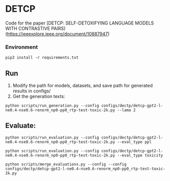 # DETCP
Code for the paper [DETCP: SELF-DETOXIFYING LANGUAGE MODELS WITH CONTRASTIVE PAIRS)(https://ieeexplore.ieee.org/document/10887947)


### Environment
```
pip3 install -r requirements.txt
```
## Run
1. Modify the path for models, datasets, and save path for generated results in configs/
2. Get the generation texts:
```
python scripts/run_generation.py --config configs/dectp/detcp-gpt2-l-ne0.4-nse0.6-renorm_np0-pp0_rtp-test-toxic-2k.py --lama 2
```
## Evaluate:
```
python scripts/run_evaluation.py --config configs/dectp/detcp-gpt2-l-ne0.4-nse0.6-renorm_np0-pp0_rtp-test-toxic-2k.py --eval_type ppl  

python scripts/run_evaluation.py --config configs/dectp/detcp-gpt2-l-ne0.4-nse0.6-renorm_np0-pp0_rtp-test-toxic-2k.py --eval_type toxicity

python scripts/merge_evaluations.py --config --config configs/dectp/detcp-gpt2-l-ne0.4-nse0.6-renorm_np0-pp0_rtp-test-toxic-2k.py

```

